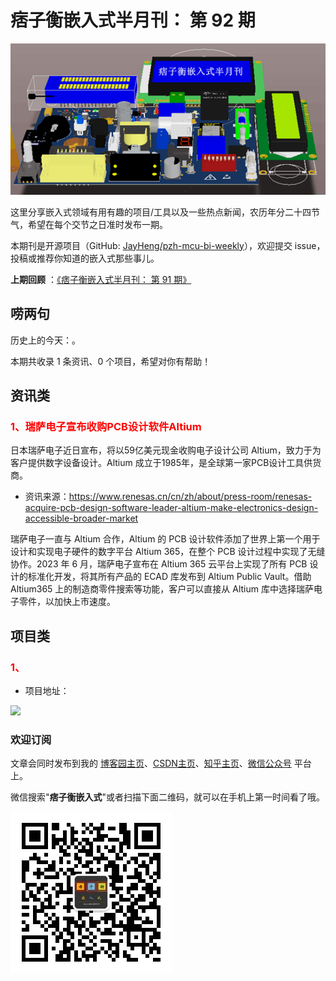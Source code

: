 # 痞子衡嵌入式半月刊： 第 92 期

![](https://raw.githubusercontent.com/JayHeng/pzh-mcu-bi-weekly/master/pics/pzh_mcu_bi_weekly.PNG)

这里分享嵌入式领域有用有趣的项目/工具以及一些热点新闻，农历年分二十四节气，希望在每个交节之日准时发布一期。

本期刊是开源项目（GitHub: [JayHeng/pzh-mcu-bi-weekly](https://github.com/JayHeng/pzh-mcu-bi-weekly)），欢迎提交 issue，投稿或推荐你知道的嵌入式那些事儿。

**上期回顾** ：[《痞子衡嵌入式半月刊： 第 91 期》](https://www.cnblogs.com/henjay724/p/18013504)

## 唠两句

历史上的今天：。

本期共收录 1 条资讯、0 个项目，希望对你有帮助！

## 资讯类

### <font color="red">1、瑞萨电子宣布收购PCB设计软件Altium</font>

日本瑞萨电子近日宣布，将以59亿美元现金收购电子设计公司 Altium，致力于为客户提供数字设备设计。Altium 成立于1985年，是全球第一家PCB设计工具供货商。

 * 资讯来源：https://www.renesas.cn/cn/zh/about/press-room/renesas-acquire-pcb-design-software-leader-altium-make-electronics-design-accessible-broader-market

瑞萨电子一直与 Altium 合作，Altium 的 PCB 设计软件添加了世界上第一个用于设计和实现电子硬件的数字平台 Altium 365，在整个 PCB 设计过程中实现了无缝协作。2023 年 6 月，瑞萨电子宣布在 Altium 365 云平台上实现了所有 PCB 设计的标准化开发，将其所有产品的 ECAD 库发布到 Altium Public Vault。借助 Altium365 上的制造商零件搜索等功能，客户可以直接从 Altium 库中选择瑞萨电子零件，以加快上市速度。

## 项目类

### <font color="red">1、</font>



 * 项目地址：

![](https://raw.githubusercontent.com/JayHeng/pzh-mcu-bi-weekly/master/pics/issue-092/)


### 欢迎订阅

文章会同时发布到我的 [博客园主页](https://www.cnblogs.com/henjay724/)、[CSDN主页](https://blog.csdn.net/henjay724)、[知乎主页](https://www.zhihu.com/people/henjay724)、[微信公众号](http://weixin.sogou.com/weixin?type=1&query=痞子衡嵌入式) 平台上。

微信搜索"__痞子衡嵌入式__"或者扫描下面二维码，就可以在手机上第一时间看了哦。

![](https://raw.githubusercontent.com/JayHeng/pzhmcu-picture/master/wechat/pzhMcu_qrcode_258x258.jpg)

